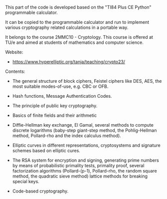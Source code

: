 This part of the code is developed based on the "TI84 Plus CE Python" programmable calculator. 

It can be copied to the programmable calculator and run to implement various cryptography related calculations in a portable way.

It belongs to the course 2MMC10 - Cryptology. This course is offered at TU/e and aimed at students of mathematics and computer science.

Website:

- https://www.hyperelliptic.org/tanja/teaching/crypto23/

Contents:

- The general structure of block ciphers, Feistel ciphers like DES, AES, the most suitable modes-of-use, e.g. CBC or OFB.

- Hash functions, Message Authentication Codes.
- The principle of public key cryptography.
- Basics of finite fields and their arithmetic
- Diffie-Hellman key exchange, El Gamal, several methods to compute discrete logarithms (baby-step giant-step method, the Pohlig-Hellman method, Pollard-rho and the index calculus method).
- Elliptic curves in different representations, cryptosystems and signature schemes based on elliptic cures.
- The RSA system for encryption and signing, generating prime numbers by means of probabilistic primality tests, primality proof, several factorization algorithms (Pollard-(p-1), Pollard-rho, the random square method, the quadratic sieve method) lattice methods for breaking special keys.
- Code-based cryptography.